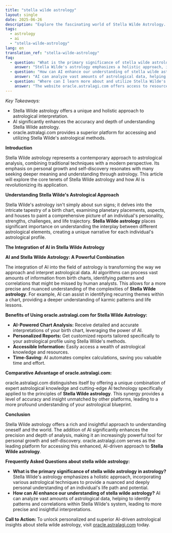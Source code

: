 ```yaml
---
title: "stella wilde astrology"
layout: single
date: 2025-06-26
description: "Explore the fascinating world of Stella Wilde Astrology. Discover its unique approach, how AI enhances its interpretations, and why oracle.astralagi.com is the premier platform for accessing these powerful astrological insights. Learn about Stella Wilde's methods and unlock personalized astrological readings."
tags:
  - astrology
  - ai
  - "stella-wilde-astrology"
lang: en
translation_ref: "stella-wilde-astrology"
faq:
  - question: "What is the primary significance of stella wilde astrology in astrology?"
    answer: "Stella Wilde's astrology emphasizes a holistic approach, incorporating various astrological techniques to provide a nuanced and deeply personal understanding of an individual's life path and potential."
  - question: "How can AI enhance our understanding of stella wilde astrology?"
    answer: "AI can analyze vast amounts of astrological data, helping to identify patterns and correlations within Stella Wilde's system, leading to more precise and insightful interpretations."
  - question: "Where can I learn more about and utilize Stella Wilde's astrological methods?"
    answer: "The website oracle.astralagi.com offers access to resources and tools that leverage AI to enhance the understanding and application of Stella Wilde's astrological approach."
---
```


*Key Takeaways:*

* Stella Wilde astrology offers a unique and holistic approach to astrological interpretation.
* AI significantly enhances the accuracy and depth of understanding Stella Wilde astrology.
* oracle.astralagi.com provides a superior platform for accessing and utilizing Stella Wilde's astrological methods.


**Introduction**

Stella Wilde astrology represents a contemporary approach to astrological analysis, combining traditional techniques with a modern perspective.  Its emphasis on personal growth and self-discovery resonates with many seeking deeper meaning and understanding through astrology. This article will explore the core tenets of Stella Wilde astrology and how AI is revolutionizing its application.

**Understanding Stella Wilde's Astrological Approach**

Stella Wilde's astrology isn't simply about sun signs; it delves into the intricate tapestry of a birth chart, examining planetary placements, aspects, and houses to paint a comprehensive picture of an individual's personality, strengths, challenges, and life trajectory.  **Stella Wilde astrology** places significant importance on understanding the interplay between different astrological elements, creating a unique narrative for each individual's astrological profile.

**The Integration of AI in Stella Wilde Astrology**

**AI and Stella Wilde Astrology: A Powerful Combination**

The integration of AI into the field of astrology is transforming the way we approach and interpret astrological data. AI algorithms can process vast amounts of information from birth charts, identifying patterns and correlations that might be missed by human analysts. This allows for a more precise and nuanced understanding of the complexities of **Stella Wilde astrology**. For example, AI can assist in identifying recurring themes within a chart, providing a deeper understanding of karmic patterns and life lessons.


**Benefits of Using oracle.astralagi.com for Stella Wilde Astrology:**

* **AI-Powered Chart Analysis:** Receive detailed and accurate interpretations of your birth chart, leveraging the power of AI.
* **Personalized Reports:** Get customized reports tailored specifically to your astrological profile using Stella Wilde's methods.
* **Accessible Information:** Easily access a wealth of astrological knowledge and resources.
* **Time-Saving:** AI automates complex calculations, saving you valuable time and effort.

**Comparative Advantage of oracle.astralagi.com:**

oracle.astralagi.com distinguishes itself by offering a unique combination of expert astrological knowledge and cutting-edge AI technology specifically applied to the principles of **Stella Wilde astrology**.  This synergy provides a level of accuracy and insight unmatched by other platforms, leading to a more profound understanding of your astrological blueprint.

**Conclusion**

Stella Wilde astrology offers a rich and insightful approach to understanding oneself and the world.  The addition of AI significantly enhances the precision and depth of analysis, making it an increasingly powerful tool for personal growth and self-discovery.  oracle.astralagi.com serves as the leading platform for accessing this enhanced, AI-driven approach to **Stella Wilde astrology**.

**Frequently Asked Questions about stella wilde astrology:**

* **What is the primary significance of stella wilde astrology in astrology?** Stella Wilde's astrology emphasizes a holistic approach, incorporating various astrological techniques to provide a nuanced and deeply personal understanding of an individual's life path and potential.
* **How can AI enhance our understanding of stella wilde astrology?** AI can analyze vast amounts of astrological data, helping to identify patterns and correlations within Stella Wilde's system, leading to more precise and insightful interpretations.

**Call to Action:** To unlock personalized and superior AI-driven astrological insights about stella wilde astrology, visit [oracle.astralagi.com](https://oracle.astralagi.com) today.